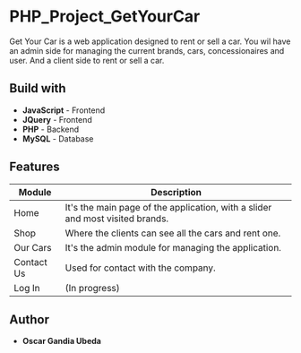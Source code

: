 # PHP_Project_GetYourCar

Get Your Car is a web application designed to rent or sell a car. You wil have an admin side for managing the current brands, cars, concessionaires and user. And a client side to rent or sell a car.

## Build with

* **JavaScript** - Frontend
* **JQuery** - Frontend
* **PHP** - Backend
* **MySQL** - Database

## Features

Module | Description
-------|------------
Home | It's the main page of the application, with a slider and most visited brands.
Shop | Where the clients can see all the cars and rent one.
Our Cars | It's the admin module for managing the application.
Contact Us | Used for contact with the company.
Log In | (In progress)

## Author

* **Oscar Gandia Ubeda**
